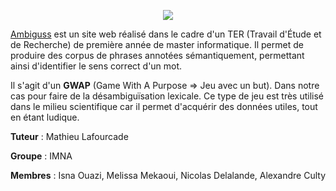 <p align="center"><a href="https://ambiguss.calyxe.fr" target="_blank">
    <img src="https://ambiguss.calyxe.fr/assets/images/logo.png">
</a></p>

[Ambiguss][1] est un site web réalisé dans le cadre d'un TER (Travail d'Étude et de Recherche) de première 
année de master informatique.
Il permet de produire des corpus de phrases annotées sémantiquement, permettant ainsi d'identifier le sens correct d'un mot.

Il s'agit d'un **GWAP** (Game With A Purpose => Jeu avec un but). Dans notre cas pour faire de la désambiguïsation 
lexicale.
Ce type de jeu est très utilisé dans le milieu scientifique car il permet d'acquérir des données utiles, tout en étant ludique.

**Tuteur** : Mathieu Lafourcade

**Groupe** : IMNA

**Membres** : Isna Ouazi, Melissa Mekaoui, Nicolas Delalande, Alexandre Culty

[1]: https://ambiguss.calyxe.fr